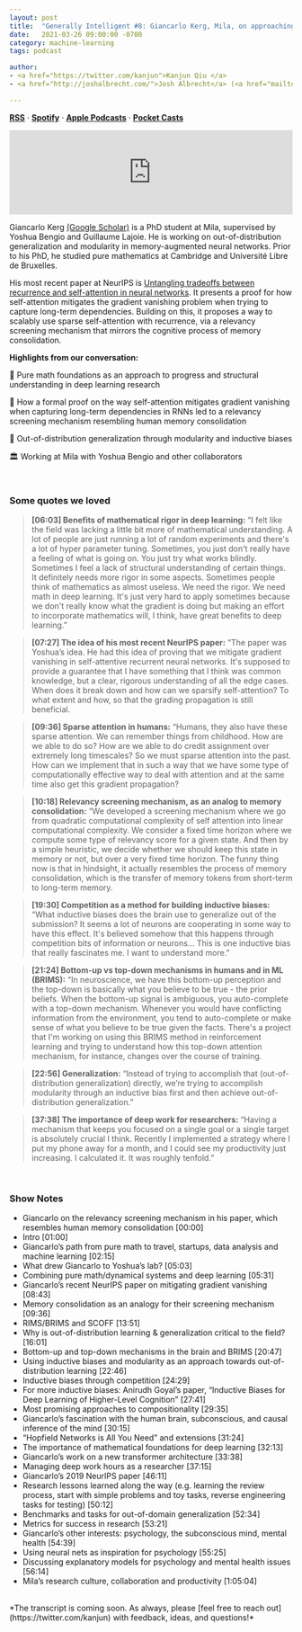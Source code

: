 ```yaml
---
layout: post
title:  "Generally Intelligent #8: Giancarlo Kerg, Mila, on approaching deep learning from mathematical foundations"
date:   2021-03-26 09:00:00 -0700
category: machine-learning
tags: podcast 

author: 
- <a href="https://twitter.com/kanjun">Kanjun Qiu </a>
- <a href="http://joshalbrecht.com/">Josh Albrecht</a> (<a href="mailto:joshalbrecht@gmail.com">email</a>)

---
```


**[RSS](https://anchor.fm/s/42cab330/podcast/rss)** · **[Spotify](https://open.spotify.com/show/1hikWa5LWDQJwXtz5LoeVn)** · **[Apple Podcasts](https://podcasts.apple.com/us/podcast/generally-intelligent/id1544921720)** · **[Pocket Casts](https://pca.st/ewh266dr)** 

<iframe src="https://anchor.fm/untitled-ai/embed/episodes/Episode-8-Giancarlo-Kerg--Mila--on-approaching-deep-learning-from-mathematical-foundations-etk3ep" width="100%" frameborder="0" scrolling="no"></iframe>

<br>

Giancarlo Kerg [(Google Scholar)](https://scholar.google.ca/citations?user=GcJkks8AAAAJ&hl=en) is a PhD student at Mila, supervised by Yoshua Bengio and Guillaume Lajoie.  He is working on out-of-distribution generalization and modularity in memory-augmented neural networks.  Prior to his PhD, he studied pure mathematics at Cambridge and Université Libre de Bruxelles. 

His most recent paper at NeurIPS is [Untangling tradeoffs between recurrence and self-attention in neural networks](https://arxiv.org/abs/2006.09471).  It presents a proof for how self-attention mitigates the gradient vanishing problem when trying to capture long-term dependencies. Building on this, it proposes a way to scalably use sparse self-attention with recurrence, via a relevancy screening mechanism that mirrors the cognitive process of memory consolidation.

**Highlights from our conversation:**

🧮 Pure math foundations as an approach to progress and structural understanding in deep learning research

🧠 How a formal proof on the way self-attention mitigates gradient vanishing when capturing long-term dependencies in RNNs led to a relevancy screening mechanism resembling human memory consolidation

🎯 Out-of-distribution generalization through modularity and inductive biases

🏛 Working at Mila with Yoshua Bengio and other collaborators

<br>

### Some quotes we loved
> **[06:03] Benefits of mathematical rigor in deep learning:**
“I felt like the field was lacking a little bit more of mathematical understanding.  A lot of people are just running a lot of random experiments and there's a lot of hyper parameter tuning. Sometimes, you just don't really have a feeling of what is going on.  You just try what works blindly.  Sometimes I feel a lack of structural understanding of certain things.  It definitely needs more rigor in some aspects.  Sometimes people think of mathematics as almost useless.  We need the rigor. We need math in deep learning. It's just very hard to apply sometimes because we don't really know what the gradient is doing but making an effort to incorporate mathematics will, I think, have great benefits to deep learning.” 

> **[07:27] The idea of his most recent NeurIPS paper:**
“The paper was Yoshua’s idea. He had this idea of proving that we mitigate gradient vanishing in self-attentive recurrent neural networks.  It's supposed to provide a guarantee that I have something that I think was common knowledge, but a clear, rigorous understanding of all the edge cases. When does it break down and how can we sparsify self-attention? To what extent and how, so that the grading propagation is still beneficial. 

> **[09:36] Sparse attention in humans:**
“Humans, they also have these sparse attention.  We can remember things from childhood. How are we able to do so?  How are we able to do credit assignment over extremely long timescales?  So we must sparse attention into the past.  How can we implement that in such a way that we have some type of computationally effective way to deal with attention and at the same time also get this gradient propagation?  

> **[10:18] Relevancy screening mechanism, as an analog to memory consolidation:**
“We developed a screening mechanism where we go from quadratic computational complexity of self attention into linear computational complexity.  We consider a fixed time horizon where we compute some type of relevancy score for a given state.  And then by a simple heuristic, we decide whether we should keep this state in memory or not, but over a very fixed time horizon. The funny thing now is that in hindsight, it actually resembles the process of memory consolidation, which is the transfer of memory tokens from short-term to long-term memory.

> **[19:30] Competition as a method for building inductive biases:**
“What inductive biases does the brain use to generalize out of the submission?  It seems a lot of neurons are cooperating in some way to have this effect.  It's believed somehow that this happens through competition bits of information or neurons...  This is one inductive bias that really fascinates me. I want to understand more.”

> **[21:24] Bottom-up vs top-down mechanisms in humans and in ML (BRIMS):**
“In neuroscience, we have this bottom-up perception and the top-down is basically what you believe to be true - the prior beliefs. When the bottom-up signal is ambiguous, you auto-complete with a top-down mechanism. Whenever you would have conflicting information from the environment, you tend to auto-complete or make sense of what you believe to be true given the facts.  There's a project that I'm working on using this BRIMS method in reinforcement learning and trying to understand how this top-down attention mechanism, for instance, changes over the course of training.

> **[22:56] Generalization:**
“Instead of trying to accomplish that (out-of-distribution generalization) directly, we’re trying to accomplish modularity through an inductive bias first and then achieve out-of-distribution generalization.”

> **[37:38] The importance of deep work for researchers:**
“Having a mechanism that keeps you focused on a single goal or a single target is absolutely crucial I think.  Recently I implemented a strategy where I put my phone away for a month, and I could see my productivity just increasing. I calculated it. It was roughly tenfold.”

<br>

### Show Notes

* Giancarlo on the relevancy screening mechanism in his paper, which resembles human memory consolidation [00:00]
* Intro [01:00]
* Giancarlo’s path from pure math to travel, startups, data analysis and machine learning [02:15]
* What drew Giancarlo to Yoshua’s lab? [05:03]
* Combining pure math/dynamical systems and deep learning [05:31]
* Giancarlo’s recent NeurIPS paper on mitigating gradient vanishing [08:43]
* Memory consolidation as an analogy for their screening mechanism [09:36]
* RIMS/BRIMS and SCOFF [13:51]
* Why is out-of-distribution learning & generalization critical to the field? [16:01]
* Bottom-up and top-down mechanisms in the brain and BRIMS [20:47]
* Using inductive biases and modularity as an approach towards out-of-distribution learning [22:46]
* Inductive biases through competition [24:29]
* For more inductive biases: Anirudh Goyal’s paper, “Inductive Biases for Deep Learning of Higher-Level Cognition” [27:41]
* Most promising approaches to compositionality [29:35]
* Giancarlo’s fascination with the human brain, subconscious, and causal inference of the mind [30:15]
* “Hopfield Networks is All You Need” and extensions [31:24]
* The importance of mathematical foundations for deep learning [32:13]
* Giancarlo’s work on a new transformer architecture [33:38]
* Managing deep work hours as a researcher [37:15]
* Giancarlo’s 2019 NeurIPS paper [46:11]
* Research lessons learned along the way (e.g. learning the review process, start with simple problems and toy tasks, reverse engineering tasks for testing) [50:12]
* Benchmarks and tasks for out-of-domain generalization [52:34]
* Metrics for success in research [53:21]
* Giancarlo’s other interests: psychology, the subconscious mind, mental health [54:39]
* Using neural nets as inspiration for psychology [55:25]
* Discussing explanatory models for psychology and mental health issues [56:14]
* Mila’s research culture, collaboration and productivity [1:05:04]

<br>
*The transcript is coming soon. As always, please [feel free to reach out](https://twitter.com/kanjun) with feedback, ideas, and questions!*

